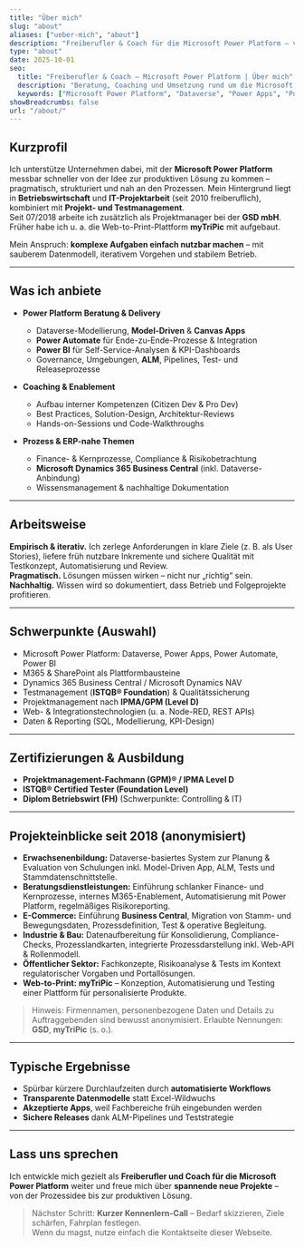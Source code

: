 ```yaml
---
title: "Über mich"
slug: "about"
aliases: ["ueber-mich", "about"]
description: "Freiberufler & Coach für die Microsoft Power Platform – von Prozessberatung über Dataverse-Modellierung bis hin zu Power Apps, Power Automate und Power BI."
type: "about"
date: 2025-10-01
seo:
  title: "Freiberufler & Coach – Microsoft Power Platform | Über mich"
  description: "Beratung, Coaching und Umsetzung rund um die Microsoft Power Platform. Fokus: Dataverse, Power Apps (Model-Driven & Canvas), Power Automate, Power BI, Business Central, ALM & Testmanagement."
  keywords: ["Microsoft Power Platform", "Dataverse", "Power Apps", "Power Automate", "Power BI", "Business Central", "ALM", "Testmanagement", "Prozessberatung", "Freelancer", "Coaching"]
showBreadcrumbs: false
url: "/about/"
---
```


## Kurzprofil

Ich unterstütze Unternehmen dabei, mit der **Microsoft Power Platform** messbar schneller von der Idee zur produktiven Lösung zu kommen – pragmatisch, strukturiert und nah an den Prozessen. Mein Hintergrund liegt in **Betriebswirtschaft** und **IT-Projektarbeit** (seit 2010 freiberuflich), kombiniert mit **Projekt- und Testmanagement**.  
Seit 07/2018 arbeite ich zusätzlich als Projektmanager bei der **GSD mbH**. Früher habe ich u. a. die Web-to-Print-Plattform **myTriPic** mit aufgebaut.  

Mein Anspruch: **komplexe Aufgaben einfach nutzbar machen** – mit sauberem Datenmodell, iterativem Vorgehen und stabilem Betrieb.

---

## Was ich anbiete

- **Power Platform Beratung & Delivery**
  - Dataverse-Modellierung, **Model-Driven** & **Canvas Apps**
  - **Power Automate** für Ende-zu-Ende-Prozesse & Integration
  - **Power BI** für Self-Service-Analysen & KPI-Dashboards
  - Governance, Umgebungen, **ALM**, Pipelines, Test- und Releaseprozesse

- **Coaching & Enablement**
  - Aufbau interner Kompetenzen (Citizen Dev & Pro Dev)
  - Best Practices, Solution-Design, Architektur-Reviews
  - Hands-on-Sessions und Code-Walkthroughs

- **Prozess & ERP-nahe Themen**
  - Finance- & Kernprozesse, Compliance & Risikobetrachtung
  - **Microsoft Dynamics 365 Business Central** (inkl. Dataverse-Anbindung)
  - Wissensmanagement & nachhaltige Dokumentation

---

## Arbeitsweise

**Empirisch & iterativ.** Ich zerlege Anforderungen in klare Ziele (z. B. als User Stories), liefere früh nutzbare Inkremente und sichere Qualität mit Testkonzept, Automatisierung und Review.  
**Pragmatisch.** Lösungen müssen wirken – nicht nur „richtig“ sein.  
**Nachhaltig.** Wissen wird so dokumentiert, dass Betrieb und Folgeprojekte profitieren.

---

## Schwerpunkte (Auswahl)

- Microsoft Power Platform: Dataverse, Power Apps, Power Automate, Power BI  
- M365 & SharePoint als Plattformbausteine  
- Dynamics 365 Business Central / Microsoft Dynamics NAV  
- Testmanagement (**ISTQB® Foundation**) & Qualitätssicherung  
- Projektmanagement nach **IPMA/GPM (Level D)**  
- Web- & Integrationstechnologien (u. a. Node-RED, REST APIs)  
- Daten & Reporting (SQL, Modellierung, KPI-Design)

---

## Zertifizierungen & Ausbildung

- **Projektmanagement-Fachmann (GPM)® / IPMA Level D**  
- **ISTQB® Certified Tester (Foundation Level)**  
- **Diplom Betriebswirt (FH)** (Schwerpunkte: Controlling & IT)

---

## Projekteinblicke seit 2018 (anonymisiert)

- **Erwachsenenbildung:** Dataverse-basiertes System zur Planung & Evaluation von Schulungen inkl. Model-Driven App, ALM, Tests und Stammdatenschnittstelle.  
- **Beratungsdienstleistungen:** Einführung schlanker Finance- und Kernprozesse, internes M365-Enablement, Automatisierung mit Power Platform, regelmäßiges Risikoreporting.  
- **E-Commerce:** Einführung **Business Central**, Migration von Stamm- und Bewegungsdaten, Prozessdefinition, Test & operative Begleitung.  
- **Industrie & Bau:** Datenaufbereitung für Konsolidierung, Compliance-Checks, Prozesslandkarten, integrierte Prozessdarstellung inkl. Web-API & Rollenmodell.  
- **Öffentlicher Sektor:** Fachkonzepte, Risikoanalyse & Tests im Kontext regulatorischer Vorgaben und Portallösungen.  
- **Web-to-Print:** **myTriPic** – Konzeption, Automatisierung und Testing einer Plattform für personalisierte Produkte.

> Hinweis: Firmennamen, personenbezogene Daten und Details zu Auftraggebenden sind bewusst anonymisiert. Erlaubte Nennungen: **GSD**, **myTriPic** (s. o.).  

---

## Typische Ergebnisse

- Spürbar kürzere Durchlaufzeiten durch **automatisierte Workflows**  
- **Transparente Datenmodelle** statt Excel-Wildwuchs  
- **Akzeptierte Apps**, weil Fachbereiche früh eingebunden werden  
- **Sichere Releases** dank ALM-Pipelines und Teststrategie

---

## Lass uns sprechen

Ich entwickle mich gezielt als **Freiberufler und Coach für die Microsoft Power Platform** weiter und freue mich über **spannende neue Projekte** – von der Prozessidee bis zur produktiven Lösung.  
> Nächster Schritt: **Kurzer Kennenlern-Call** – Bedarf skizzieren, Ziele schärfen, Fahrplan festlegen.  
Wenn du magst, nutze einfach die Kontaktseite dieser Webseite.

